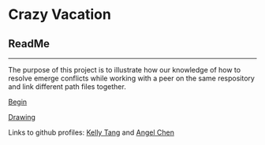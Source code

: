 # Crazy Vacation
## ReadMe
---

The purpose of this project is to illustrate how our knowledge of how to resolve emerge conflicts while working with a peer on the same respository and link different path files together.

[Begin](home.md)

[Drawing](https://docs.google.com/drawings/d/1vFtfJy29mCSIpp7jOJOMpLyySCq-xYoq5V-Xlw_hFoA/edit?usp=sharing)

Links to github profiles: [Kelly Tang](https://github.com/kellyt7407) and [Angel Chen](https://github.com/angelc7434)
